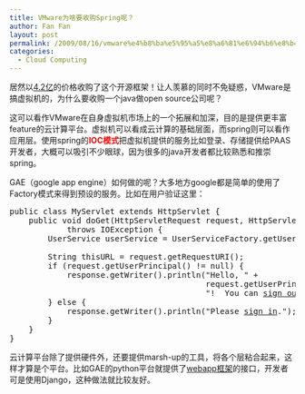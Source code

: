 ```yaml
---
title: VMware为啥要收购Spring呢？
author: Fan Fan
layout: post
permalink: /2009/08/16/vmware%e4%b8%ba%e5%95%a5%e8%a6%81%e6%94%b6%e8%b4%adspring%e5%91%a2%ef%bc%9f/
categories:
  - Cloud Computing
---
```

居然以<a href="http://www.javaeye.com/news/9682-vmware-acquire-spring-to-paas" target="_blank">4.2亿</a>的价格收购了这个开源框架！让人羡慕的同时不免疑惑，VMware是搞虚拟机的，为什么要收购一个java做open source公司呢？

这可以看作VMware在自身虚拟机市场上的一个拓展和加深，目的是提供更丰富feature的云计算平台。虚拟机可以看成云计算的基础层面，而spring则可以看作应用层。使用spring的<span style="color: #ff0000;"><strong>IOC模式</strong></span>把虚拟机提供的服务比如登录、存储提供给PAAS开发者，大概可以吸引不少眼球，因为很多的java开发者都比较熟悉和推崇spring。

GAE（google app engine）如何做的呢？大多地方google都是简单的使用了Factory模式来得到预设的服务。比如在用户验证这里：

<pre class="brush:java">public class MyServlet extends HttpServlet {
    public void doGet(HttpServletRequest request, HttpServletResponse response)
            throws IOException {
        UserService userService = UserServiceFactory.getUserService();

        String thisURL = request.getRequestURI();
        if (request.getUserPrincipal() != null) {
            response.getWriter().println("Hello, " +
                                         request.getUserPrincipal().getName() +
                                         "!  You can <a href="\">sign out</a>.");
        } else {
            response.getWriter().println("Please <a href="\">sign in</a>.");
        }
    }
}</pre>

云计算平台除了提供硬件外，还要提供marsh-up的工具，将各个层粘合起来，这样才算是个平台。比如GAE的python平台就提供了<a href="http://code.google.com/intl/zh-CN/appengine/docs/python/gettingstarted/usingwebapp.html" target="_blank">webapp框架</a>的接口，开发者可是使用Django，这种做法就比较友好。
